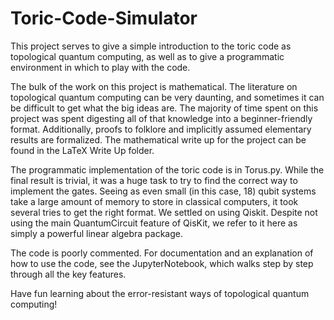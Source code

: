 # Toric-Code-Simulator

This project serves to give a simple introduction to the toric code as topological quantum computing, as well as to give a programmatic environment in which to play with the code.

The bulk of the work on this project is mathematical. The literature on topological quantum computing can be very daunting, and sometimes it can be difficult to get what the big ideas are. The majority of time spent on this project was spent digesting all of that knowledge into a beginner-friendly format. Additionally, proofs to folklore and implicitly assumed elementary results are formalized. The mathematical write up for the project can be found in the LaTeX Write Up folder.

The programmatic implementation of the toric code is in Torus.py. While the final result is trivial, it was a huge task to try to find the correct way to implement the gates. Seeing as even small (in this case, 18) qubit systems take a large amount of memory to store in classical computers, it took several tries to get the right format. We settled on using Qiskit. Despite not using the main QuantumCircuit feature of QisKit, we refer to it here as simply a powerful linear algebra package.

The code is poorly commented. For documentation and an explanation of how to use the code, see the JupyterNotebook, which walks step by step through all the key features.

Have fun learning about the error-resistant ways of topological quantum computing!
